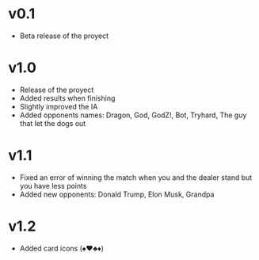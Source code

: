 # v0.1
* Beta release of the proyect

# v1.0
* Release of the proyect
* Added results when finishing
* Slightly improved the IA
* Added opponents names:
  Dragon, God, GodZ!, Bot, Tryhard, The guy that let the dogs out

# v1.1
* Fixed an error of winning the match when you and the dealer stand but you have less points
* Added new opponents:
  Donald Trump, Elon Musk, Grandpa

# v1.2
* Added card icons (♠️♥️♣️♦️)
